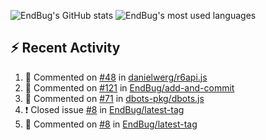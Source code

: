 ![EndBug's GitHub stats](https://github-readme-stats.vercel.app/api?username=endbug&show_icons=true)
![EndBug's most used languages](https://github-readme-stats.vercel.app/api/top-langs/?username=endbug&layout=compact)

## ⚡ Recent Activity

<!--START_SECTION:activity-->
1. 💬 Commented on [#48](https://github.com//danielwerg/r6api.js/issues/48) in [danielwerg/r6api.js](https://github.com//danielwerg/r6api.js)
2. 💬 Commented on [#121](https://github.com//EndBug/add-and-commit/issues/121) in [EndBug/add-and-commit](https://github.com//EndBug/add-and-commit)
3. 💬 Commented on [#71](https://github.com//dbots-pkg/dbots.js/issues/71) in [dbots-pkg/dbots.js](https://github.com//dbots-pkg/dbots.js)
4. ❗️ Closed issue [#8](https://github.com//EndBug/latest-tag/issues/8) in [EndBug/latest-tag](https://github.com//EndBug/latest-tag)
5. 💬 Commented on [#8](https://github.com//EndBug/latest-tag/issues/8) in [EndBug/latest-tag](https://github.com//EndBug/latest-tag)
<!--END_SECTION:activity-->
